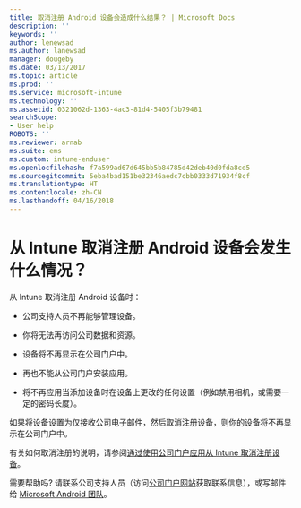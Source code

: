 ```yaml
---
title: 取消注册 Android 设备会造成什么结果？ | Microsoft Docs
description: ''
keywords: ''
author: lenewsad
ms.author: lanewsad
manager: dougeby
ms.date: 03/13/2017
ms.topic: article
ms.prod: ''
ms.service: microsoft-intune
ms.technology: ''
ms.assetid: 0321062d-1363-4ac3-81d4-5405f3b79481
searchScope:
- User help
ROBOTS: ''
ms.reviewer: arnab
ms.suite: ems
ms.custom: intune-enduser
ms.openlocfilehash: f7a599ad67d645bb5b84785d42deb40d0fda8cd5
ms.sourcegitcommit: 5eba4bad151be32346aedc7cbb0333d71934f8cf
ms.translationtype: HT
ms.contentlocale: zh-CN
ms.lasthandoff: 04/16/2018
---
```

# <a name="what-happens-if-you-unenroll-your-android-device-from-intune"></a>从 Intune 取消注册 Android 设备会发生什么情况？

从 Intune 取消注册 Android 设备时：

-   公司支持人员不再能够管理设备。

-   你将无法再访问公司数据和资源。

-   设备将不再显示在公司门户中。

-   再也不能从公司门户安装应用。

-   将不再应用当添加设备时在设备上更改的任何设置（例如禁用相机，或需要一定的密码长度）。

如果将设备设置为仅接收公司电子邮件，然后取消注册设备，则你的设备将不再显示在公司门户中。

有关如何取消注册的说明，请参阅[通过使用公司门户应用从 Intune 取消注册设备](unenroll-your-device-from-intune-android.md)。

需要帮助吗? 请联系公司支持人员（访问[公司门户网站](https://portal.manage.microsoft.com#HelpDeskDialog)获取联系信息），或写邮件给 <a href="mailto:wintunedroidfbk@microsoft.com?subject=I have questions about unenrolling my Android device&body=Describe the issue you're experiencing here.">Microsoft Android 团队</a>。
